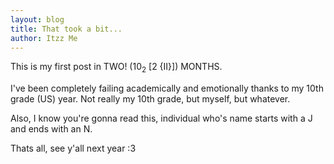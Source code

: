 ```yaml
---
layout: blog
title: That took a bit...
author: Itzz Me
---
```


This is my first post in TWO! (10<sub>2</sub> [2 {II}]) MONTHS.

I've been completely failing academically and emotionally thanks to my 10th grade (US) year. Not really my 10th grade, but myself, but whatever.

Also, I know you're gonna read this, individual who's name starts with a J and ends with an N.

Thats all, see y'all next year :3